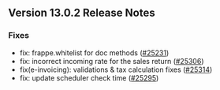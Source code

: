 ## Version 13.0.2 Release Notes

### Fixes
- fix: frappe.whitelist for doc methods ([#25231](https://github.com/frappe/psmnext/pull/25231))
- fix: incorrect incoming rate for the sales return ([#25306](https://github.com/frappe/psmnext/pull/25306))
- fix(e-invoicing): validations & tax calculation fixes ([#25314](https://github.com/frappe/psmnext/pull/25314))
- fix: update scheduler check time ([#25295](https://github.com/frappe/psmnext/pull/25295))